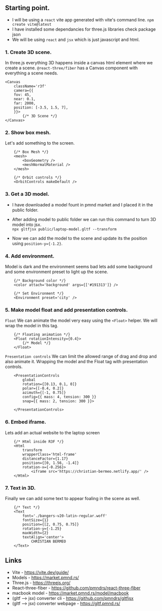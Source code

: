 ## Starting point.

- I will be using a `react` vite app generated with vite's command line.
  `npm create vite@latest`
- I have installed some dependancies for three.js libraries check package json
- We will be using `react` and `jsx` which is just javascript and html.

### 1. Create 3D scene.

In three.js everything 3D happens inside a canvas html element where we create a scene. `@react-three/fiber` has a Canvas component with everything a scene needs.

```
<Canvas
	className='r3f'
	camera={{
	fov: 45,
	near: 0.1,
	far: 2000,
	position: [-3.5, 1.5, 7],
	}}>
        {/* 3D Scene */}
</Canvas>
```

### 2. Show box mesh.

Let's add something to the screen.

```
	{/* Box Mesh */}
	<mesh>
		<boxGeometry />
		<meshNormalMaterial />
	</mesh>

    {/* Orbit controls */}
	<OrbitControls makeDefault />
```

### 3.  Get a 3D model.

- I have downloaded a model fount in pmnd market and I placed it in the public folder.

- After adding model to public folder we can run this command to turn 3D model into jsx.  
  `npx gltfjsx public/laptop-model.gltf --transform`

- Now we can add the model to the scene and update its the position using `position-y={-1.2}`.

### 4.  Add environment.

Model is dark and the environment seems bad lets add some background and some environment preset to light up the scene.

```
    {/* Background color */}
    <color attach='background' args={['#191313']} />

    {/* Set Environment */}
    <Environment preset='city' />
```

### 5.  Make model float and add presentation controls.

`Float`
We can animate the model very easy using the `<Float>` helper. We will wrap the model in this tag.

```
    {/* Floating animation */}
    <Float rotationIntensity={0.4}>
        {/* Model */}
    </Float>
```

`Presentation controls`
We can limit the allowed range of drag and drop and also animate it. Wrapping the model and the Float tag with presentation controls.

```
    <PresentationControls
        global
        rotation={[0.13, 0.1, 0]}
        polar={[-0.4, 0.2]}
        azimuth={[-1, 0.75]}
        config={{ mass: 4, tension: 300 }}
        snap={{ mass: 2, tension: 300 }}>

    </PresentationControls>
```

### 6. Embed iframe.

Lets add an actual website to the laptop screen

```
    {/* Html inside R3F */}
	<Html
		transform
		wrapperClass='html-frame'
		distanceFactor={1.17}
		position={[0, 1.56, -1.4]}
		rotation-x={-0.256}>
		    <iframe src='https://christian-bermeo.netlify.app/' />
	</Html>
```

### 7. Text in 3D.

Finally we can add some text to appear foaling in the scene as well.

```
    {/* Text */}
	<Text
		font='./bangers-v20-latin-regular.woff'
		fontSize={1}
		position={[2, 0.75, 0.75]}
		rotation-y={-1.25}
		maxWidth={2}
		textAlign='center'>
	    	CHRISTIAN BERMEO
	</Text>
```

## Links

- Vite - https://vite.dev/guide/
- Models - https://market.pmnd.rs/
- Three.js - https://threejs.org/
- React-three-fiber - https://github.com/pmndrs/react-three-fiber
- macbook model - https://market.pmnd.rs/model/macbook
- (gltf --> jsx) converter cli - https://github.com/pmndrs/gltfjsx
- (gltf --> jsx) converter webpage - https://gltf.pmnd.rs/
